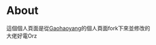 # About
這個個人頁面是從[Gaohaoyang](https://github.com/Gaohaoyang/gaohaoyang.github.io)的個人頁面fork下來並修改的<br>
大佬好電Orz
